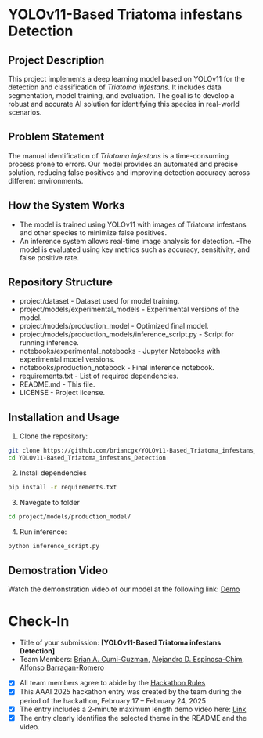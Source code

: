 # YOLOv11-Based Triatoma infestans Detection
## Project Description
This project implements a deep learning model based on YOLOv11 for the detection and classification of _Triatoma infestans_. It includes data segmentation, model training, and evaluation. The goal is to develop a robust and accurate AI solution for identifying this species in real-world scenarios.

## Problem Statement
The manual identification of _Triatoma infestans_ is a time-consuming process prone to errors. Our model provides an automated and precise solution, reducing false positives and improving detection accuracy across different environments.

## How the System Works
- The model is trained using YOLOv11 with images of Triatoma infestans and other species to minimize false positives.
- An inference system allows real-time image analysis for detection.
-The model is evaluated using key metrics such as accuracy, sensitivity, and false positive rate.

## Repository Structure
- project/dataset - Dataset used for model training.
- project/models/experimental_models - Experimental versions of the model.
- project/models/production_model - Optimized final model.
- project/models/production_models/inference_script.py - Script for running inference.
- notebooks/experimental_notebooks - Jupyter Notebooks with experimental model versions.
- notebooks/production_notebook - Final inference notebook.
- requirements.txt - List of required dependencies.
- README.md - This file.
- LICENSE - Project license.

## Installation and Usage

1. Clone the repository:
```bash
git clone https://github.com/briancgx/YOLOv11-Based_Triatoma_infestans_Detection.git
cd YOLOv11-Based_Triatoma_infestans_Detection
```

2. Install dependencies
```bash
pip install -r requirements.txt
```
3. Navegate to folder
```bash
cd project/models/production_model/
```

4. Run inference:
```bash
python inference_script.py
```

## Demostration Video 
Watch the demonstration video of our model at the following link: [Demo](demo/demo.mp4)



# Check-In
- Title of your submission: **[YOLOv11-Based Triatoma infestans Detection]**
- Team Members: [Brian A. Cumi-Guzman](mailto:brian.azael02@gmail.com), [Alejandro D. Espinosa-Chim](mailto:danyespinosachim@gmail.com), [Alfonso Barragan-Romero](mailto:alfonso.barragan0304@gmail.com)
- [x] All team members agree to abide by the [Hackathon Rules](https://aaai.org/conference/aaai/aaai-25/hackathon/)
- [x] This AAAI 2025 hackathon entry was created by the team during the period of the hackathon, February 17 – February 24, 2025
- [x] The entry includes a 2-minute maximum length demo video here: [Link](https://youtu.be/DG-NRCte6Oc)
- [x] The entry clearly identifies the selected theme in the README and the video.
